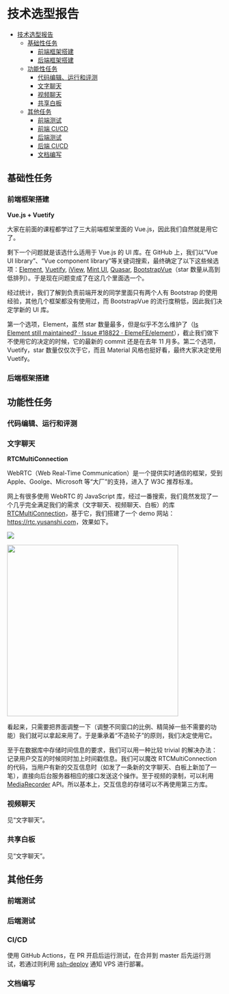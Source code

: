 # 技术选型报告

<!-- TOC -->

- [技术选型报告](#技术选型报告)
    - [基础性任务](#基础性任务)
        - [前端框架搭建](#前端框架搭建)
        - [后端框架搭建](#后端框架搭建)
    - [功能性任务](#功能性任务)
        - [代码编辑、运行和评测](#代码编辑运行和评测)
        - [文字聊天](#文字聊天)
        - [视频聊天](#视频聊天)
        - [共享白板](#共享白板)
    - [其他任务](#其他任务)
        - [前端测试](#前端测试)
        - [前端 CI/CD](#前端-cicd)
        - [后端测试](#后端测试)
        - [后端 CI/CD](#后端-cicd)
        - [文档编写](#文档编写)

<!-- /TOC -->

## 基础性任务
### 前端框架搭建

**Vue.js + Vuetify**

大家在前面的课程都学过了三大前端框架里面的 Vue.js，因此我们自然就是用它了。

剩下一个问题就是该选什么适用于 Vue.js 的 UI 库。在 GitHub 上，我们以“Vue UI library”、“Vue component library”等关键词搜索，最终确定了以下这些候选项：[Element](https://github.com/ElemeFE/element), [Vuetify](https://github.com/vuetifyjs/vuetify), [iView](https://github.com/iview/iview), [Mint UI](https://github.com/ElemeFE/mint-ui/), [Quasar](https://github.com/quasarframework/quasar), [BootstrapVue](https://github.com/bootstrap-vue/bootstrap-vue)（star 数量从高到低排列）。于是现在问题变成了在这几个里面选一个。

经过统计，我们了解到负责前端开发的同学里面只有两个人有 Bootstrap 的使用经验，其他几个框架都没有使用过，而 BootstrapVue 的流行度稍低，因此我们决定学新的 UI 库。

第一个选项，Element，虽然 star 数量最多，但是似乎不怎么维护了（[Is Element still maintained? · Issue #18822 · ElemeFE/element](https://github.com/ElemeFE/element/issues/18822)），截止我们做下不使用它的决定的时候，它的最新的 commit 还是在去年 11 月多。第二个选项，Vuetify，star 数量仅仅次于它，而且 Material 风格也挺好看，最终大家决定使用 Vuetify。

### 后端框架搭建





## 功能性任务

### 代码编辑、运行和评测





### 文字聊天

**RTCMultiConnection**

WebRTC（Web Real-Time Communication）是一个提供实时通信的框架，受到 Apple、Goolge、Microsoft 等“大厂”的支持，进入了 W3C 推荐标准。

网上有很多使用 WebRTC 的 JavaScript 库，经过一番搜索，我们竟然发现了一个几乎完全满足我们的需求（文字聊天、视频聊天、白板）的库 [RTCMultiConnection](https://github.com/muaz-khan/RTCMultiConnection)，基于它，我们搭建了一个 demo 网站：<https://rtc.yusanshi.com>，效果如下。

![](https://img.yusanshi.com/upload/20200423165012476405.png)

<img src="https://img.yusanshi.com/upload/20200423165020183173.png" width="400">

看起来，只需要把界面调整一下（调整不同窗口的比例、精简掉一些不需要的功能）我们就可以拿起来用了。于是秉承着“不造轮子”的原则，我们决定使用它。

至于在数据库中存储时间信息的要求，我们可以用一种比较 trivial 的解决办法：记录用户交互的时候同时加上时间戳信息。我们可以魔改 RTCMultiConnection 的代码，当用户有新的交互信息时（如发了一条新的文字聊天、白板上新加了一笔），直接向后台服务器相应的接口发送这个操作。至于视频的录制，可以利用 [MediaRecorder](https://developer.mozilla.org/en-US/docs/Web/API/MediaRecorder) API。所以基本上，交互信息的存储可以不再使用第三方库。

### 视频聊天

见“文字聊天”。

### 共享白板

见“文字聊天”。


## 其他任务

### 前端测试





### 后端测试






### CI/CD

使用 GitHub Actions，在 PR 开启后运行测试，在合并到 master 后先运行测试，若通过则利用 [ssh-deploy] 通知 VPS 进行部署。

[ssh-deploy]: https://github.com/easingthemes/ssh-deploy

### 文档编写




